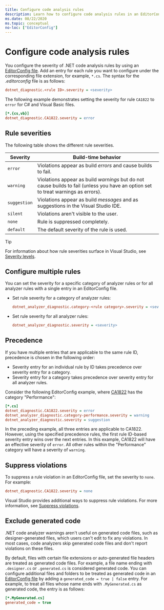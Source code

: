 ```yaml
---
title: Configure code analysis rules
description: Learn how to configure code analysis rules in an EditorConfig file and how to suppress rule violations.
ms.date: 08/22/2020
ms.topic: conceptual
no-loc: ["EditorConfig"]
---
```

# Configure code analysis rules

You configure the severity of .NET code analysis rules by using an [EditorConfig file](https://docs.microsoft.com/visualstudio/ide/create-portable-custom-editor-options). Add an entry for each rule you want to configure under the corresponding file extension, for example, `*.cs`. The syntax for the *.editorconfig* file is as follows:

```ini
dotnet_diagnostic.<rule ID>.severity = <severity>
```

The following example demonstrates setting the severity for rule `CA1822` to `error` for C# and Visual Basic files.

```ini
[*.{cs,vb}]
dotnet_diagnostic.CA1822.severity = error
```

## Rule severities

The following table shows the different rule severities.

| Severity | Build-time behavior |
|-|-|
| `error` | Violations appear as build *errors* and cause builds to fail.|
| `warning` | Violations appear as build *warnings* but do not cause builds to fail (unless you have an option set to treat warnings as errors). |
| `suggestion` | Violations appear as build *messages* and as suggestions in the Visual Studio IDE. |
| `silent` | Violations aren't visible to the user. |
| `none` | Rule is suppressed completely. |
| `default` | The default severity of the rule is used. |

> [!TIP]
> For information about how rule severities surface in Visual Studio, see [Severity levels](/visualstudio/ide/editorconfig-language-conventions#severity-levels).

## Configure multiple rules

You can set the severity for a specific category of analyzer rules or for all analyzer rules with a single entry in an EditorConfig file.

- Set rule severity for a category of analyzer rules:

  ```ini
  dotnet_analyzer_diagnostic.category-<rule category>.severity = <severity>
  ```

- Set rule severity for all analyzer rules:

  ```ini
  dotnet_analyzer_diagnostic.severity = <severity>
  ```

## Precedence

If you have multiple entries that are applicable to the same rule ID, precedence is chosen in the following order:

- Severity entry for an individual rule by ID takes precedence over severity entry for a category.
- Severity entry for a category takes precedence over severity entry for all analyzer rules.

Consider the following EditorConfig example, where [CA1822](https://docs.microsoft.com/visualstudio/code-quality/ca1822) has the category "Performance":

```ini
[*.cs]
dotnet_diagnostic.CA1822.severity = error
dotnet_analyzer_diagnostic.category-performance.severity = warning
dotnet_analyzer_diagnostic.severity = suggestion
```

In the preceding example, all three entries are applicable to CA1822. However, using the specified precedence rules, the first rule ID-based severity entry wins over the next entries. In this example, CA1822 will have an effective severity of `error`. All other rules within the "Performance" category will have a severity of `warning`.

## Suppress violations

To suppress a rule violation in an EditorConfig file, set the severity to `none`. For example:

```ini
dotnet_diagnostic.CA1822.severity = none
```

Visual Studio provides additional ways to suppress rule violations. For more information, see [Suppress violations](/visualstudio/code-quality/use-roslyn-analyzers#suppress-violations).

## Exclude generated code

.NET code analyzer warnings aren't useful on generated code files, such as designer-generated files, which users can't edit to fix any violations. In most cases, code analyzers skip generated code files and don't report violations on these files.

By default, files with certain file extensions or auto-generated file headers are treated as generated code files. For example, a file name ending with `.designer.cs` or `.generated.cs` is considered generated code. You can configure additional files and folders to be treated as generated code in an [EditorConfig file](https://editorconfig.org/) by adding a `generated_code = true | false` entry. For example, to treat all files whose name ends with `.MyGenerated.cs` as generated code, the entry is as follows:

```ini
[*.MyGenerated.cs]
generated_code = true
```
